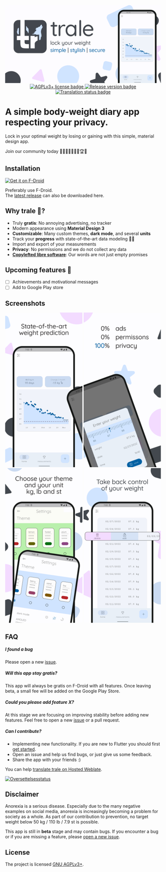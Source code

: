 <div align="center">
    <img src="fastlane/metadata/android/en-US/images/featureGraphic.png" />
    <a href="https://www.gnu.org/licenses/agpl-3.0" alt="License: GPLv3"><img src="https://img.shields.io/badge/License-AGPL%20v3-blue.svg" alt="AGPLv3+ license badge" />
    <a href="https://github.com/QuantumPhysique/trale/releases" alt="GitHub releases"><img src="https://img.shields.io/github/release/QuantumPhysique/trale.svg" alt="Release version badge" />
    <a href="https://hosted.weblate.org/engage/trale/"><img src="https://hosted.weblate.org/widget/trale/localizations/svg-badge.svg" alt="Translation status badge" />
</a>
</div>

# A simple body-weight diary app respecting your privacy.

Lock in your optimal weight by losing or gaining with this simple, material design app.

Join our community today 🐺🤸‍♀️🏋‍♀️🧘‍♂️🏆🥇


## Installation

[<img src="https://fdroid.gitlab.io/artwork/badge/get-it-on.png"
    alt="Get it on F-Droid"
    height="80">](https://f-droid.org/packages/de.quantumphysique.trale)

Preferably use F-Droid. \
The [latest release](https://github.com/QuantumPhysique/trale/releases/latest) can also be downloaded here.

## Why trale 🐺?
- Truly **gratis**: No annoying advertising, no tracker
- Modern appearance using **Material Design 3**
- **Customizable**: Many custom themes, **dark mode**, and several **units**
- Track your **progress** with state-of-the-art data modeling 🧑‍💻
- Import and export of your measurements
- **Privacy**: No permissions and we do not collect any data
- **<a href="https://github.com/comradekingu/trale/blob/main/LICENSE">Copylefted libre software</a>**: Our words are not just empty promises

## Upcoming features 🚀
- [ ] Achievements and motivational messages
- [ ] Add to Google Play store

## Screenshots
<div align="center">
    <img width="250" src="fastlane/metadata/android/en-US/images/phoneScreenshots/1.jpg" />
    <img width="250" src="fastlane/metadata/android/en-US/images/phoneScreenshots/2.jpg" />
    <img width="250" src="fastlane/metadata/android/en-US/images/phoneScreenshots/3.jpg" />
    <img width="250" src="fastlane/metadata/android/en-US/images/phoneScreenshots/4.jpg" />
</div>

## FAQ
##### I found a bug
Please open a new <a href="https://github.com/QuantumPhysique/trale/issues">issue</a>.

##### Will this app stay gratis?
This app will always be gratis on F-Droid with all features.
Once leaving beta, a small fee will be added on the Google Play Store.

##### Could you please add feature X?
At this stage we are focusing on improving stability before adding new features.
Feel free to open a new <a href="https://github.com/QuantumPhysique/trale/issues">issue</a> or a pull request.

##### Can I contribute?
- Implementing new functionality. If you are new to Flutter you should first [get started](https://flutter.dev/docs/get-started/install).
- Open an issue and help us find bugs, or just give us some feedback.
- Share the app with your friends :)

You can help [translate trale on Hosted Weblate](https://hosted.weblate.org/engage/trale/).

<a href="https://hosted.weblate.org/engage/trale/">
<img src="https://hosted.weblate.org/widget/trale/horizontal-auto.svg" alt="Oversettelsesstatus" />
</a>

## Disclaimer
Anorexia is a serious disease.
Especially due to the many negative examples on social media, anorexia is increasingly becoming a problem for society as a whole.
As part of our contribution to prevention, no target weight below 50 kg / 110 lb / 7.9 st is possible.

This app is still in <b>beta</b> stage and may contain bugs.
If you encounter a bug or if you are missing a feature, please <a href="https://github.com/QuantumPhysique/trale/issues">open a new issue</a>.

## License
The project is licensed [GNU AGPLv3+](https://github.com/QuantumPhysique/trale/blob/main/LICENSE).
